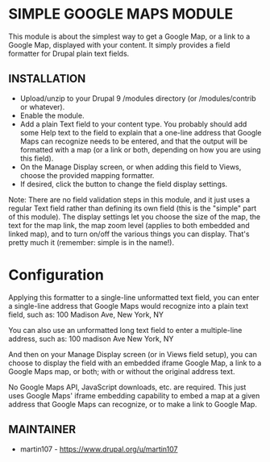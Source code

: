 # SIMPLE GOOGLE MAPS MODULE

This module is about the simplest way to get a Google Map, or a link to a
Google Map, displayed with your content. It simply provides a field formatter
for Drupal plain text fields.

## INSTALLATION

- Upload/unzip to your Drupal 9 /modules directory (or /modules/contrib or
  whatever).
- Enable the module.
- Add a plain Text field to your content type. You probably should add some
  Help text to the field to explain that a one-line address that Google Maps can
  recognize needs to be entered, and that the output will be formatted with a
  map (or a link or both, depending on how you are using this field).
- On the Manage Display screen, or when adding this field to Views, choose the
  provided mapping formatter.
- If desired, click the button to change the field display settings.

Note: There are no field validation steps in this module, and it just uses a
regular Text field rather than defining its own field (this is the "simple" part
of this module). The display settings let you choose the size of the map, the
text for the map link, the map zoom level (applies to both embedded and linked
map), and to turn on/off the various things you can display. That's pretty much
it (remember: simple is in the name!).

# Configuration

Applying this formatter to a single-line unformatted text field, you can enter a
single-line address that Google Maps would recognize into a plain text field,
such as:
    100 Madison Ave, New York, NY

You can also use an unformatted long text field to enter a multiple-line
address, such as:
    100 madison Ave
    New York, NY

And then on your Manage Display screen (or in Views field setup), you can choose
to display the field with an embedded iframe Google Map, a link to a Google Maps
map, or both; with or without the original address text.

No Google Maps API, JavaScript downloads, etc. are required. This just uses
Google Maps' iframe embedding capability to embed a map at a given address that
Google Maps can recognize, or to make a link to Google Map.


## MAINTAINER

- martin107 - <https://www.drupal.org/u/martin107>
